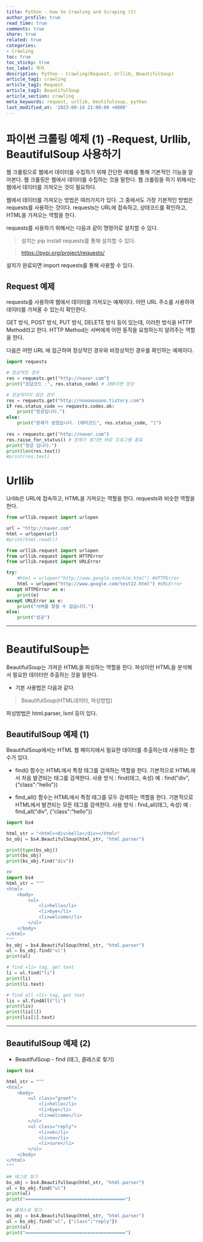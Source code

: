 ```yaml
---
title: Python - how to Crawling and Scraping (1)
author_profile: true
read_time: true
comments: true
share: true
related: true
categories:
- Crawling
toc: true
toc_sticky: true
toc_label: 목차
description: Python - Crawling(Request, Urllib, BeautifulSoup)
article_tag1: crawling
article_tag2: Request  
article_tag3: BeautifulSoup
article_section: crawling
meta_keywords: request, urllib, beutifulsoup, python
last_modified_at: '2023-09-14 21:00:00 +0800'
---
```


# 파이썬 크롤링 예제 (1) -Request, Urllib, BeautifulSoup 사용하기
웹 크롤링으로 웹에서 데이터를 수집하기 위해 간단한 예제를 통해 기본적인 기능을 알아본다.
웹 크롤링은 웹에서 데이터를 수집하는 것을 말한다. 웹 크롤링을 하기 위해서는 웹에서 데이터를 가져오는 것이 필요하다.

웹에서 데이터를 가져오는 방법은 여러가지가 있다.
그 중에서도 가장 기본적인 방법은 requests를 사용하는 것이다.
requests는 URL에 접속하고, 상태코드를 확인하고, HTML을 가져오는 역할을 한다.

requests를 사용하기 위해서는 다음과 같이 명령어로 설치할 수 있다.

> 설치는 pip install requests를 통해 설치할 수 있다.

> https://pypi.org/project/requests/

설치가 완료되면 import requests를 통해 사용할 수 있다.


## Request 예제

requests를 사용하여 웹에서 데이터를 가져오는 예제이다.
어떤 URL 주소를 사용하여 데이터를 가져올 수 있는지 확인한다. 

GET 방식, POST 방식, PUT 방식, DELETE 방식 등이 있는데, 이러한 방식을 HTTP Method라고 한다.
HTTP Method는 서버에게 어떤 동작을 요청하는지 알려주는 역할을 한다.

다음은 어떤 URL 에 접근하여 정상적인 경우와 비정상적인 경우를 확인하는 예제이다.

``` py
import requests

# 정상적인 경우
res = requests.get("http://naver.com")
print("응답코드 :", res.status_code) # 200이면 정상

# 정상적이지 않은 경우
res = requests.get("http://nooooooooo.tistory.com")
if res.status_code == requests.codes.ok:
    print("정상입니다.")
else:
    print("문제가 생겼습니다. [에러코드", res.status_code, "]")
    
res = requests.get("http://naver.com")
res.raise_for_status() # 문제가 생기면 바로 프로그램 종료
print("정상 입니다.")
print(len(res.text))
#print(res.text)
```


# Urllib
Urllib은 URL에 접속하고, HTML을 가져오는 역할을 한다.
requests와 비슷한 역할을 한다.

```py
from urllib.request import urlopen

url = "http://naver.com"
html = urlopen(url)
#print(html.read())

from urllib.request import urlopen
from urllib.request import HTTPError
from urllib.request import URLError

try:
    #html = urlopen("http://www.google.com/kim.html") #HTTPError
    html = urlopen("http://www.google.com/test22.html") #URLError
except HTTPError as e:
    print(e)
except URLError as e:
    print("서버를 찾을 수 없습니다.")
else:
    print("성공")
```
---------

# BeautifulSoup는
BeautifulSoup는 가져온 HTML을 파싱하는 역할을 한다.
파싱이란 HTML을 분석해서 필요한 데이터만 추출하는 것을 말한다.

- 기본 사용법은 다음과 같다.

> BeautifulSoup(HTML데이터, 파싱방법)

파싱방법은 html.parser, lxml 등이 있다.

## BeautifulSoup 예제 (1)
BeautifulSoup에서는 HTML 웹 페이지에서 필요한 데이터를 추출하는데 사용하는 함수가 있다.

- find() 함수는 HTML에서 특정 태그를 검색하는 역할을 한다. 기본적으로 HTML에서 처음 발견되는 태그를 검색한다.
사용 방식 : find(태그, 속성)
예 : find("div", {"class":"hello"})

- find_all() 함수는 HTML에서 특정 태그를 모두 검색하는 역할을 한다. 기본적으로 HTML에서 발견되는 모든 태그를 검색한다.
사용 방식 : find_all(태그, 속성)
예 : find_all("div", {"class":"hello"})
```py
import bs4

html_str = "<html><div>hello</div></html>"
bs_obj = bs4.BeautifulSoup(html_str, "html.parser")

print(type(bs_obj))
print(bs_obj)
print(bs_obj.find("div"))

##
import bs4
html_str = """
<html>
    <body>
        <ul>
            <li>hello</li>
            <li>bye</li>
            <li>welcome</li>
        </ul>
    </body>
</html>
"""
bs_obj = bs4.BeautifulSoup(html_str, "html.parser")
ul = bs_obj.find("ul")
print(ul)

# find <li> tag, get text
li = ul.find("li")
print(li)
print(li.text)

# find all <li> tag, get text
lis = ul.findAll("li")
print(lis)
print(lis[1])
print(lis[1].text)
```
------------------

## BeautifulSoup 예제 (2)

- BeautifulSoup - find (태그, 클래스로 찾기)
```py
import bs4

html_str = """
<html>
    <body>
        <ul class="greet">
            <li>hello</li>
            <li>bye</li>
            <li>welcome</li>
        </ul>
        <ul class="reply">
            <li>ok</li>
            <li>no</li>
            <li>sure</li>   
        </ul>
    </body>
</html>
"""

## 태그로 찾기
bs_obj = bs4.BeautifulSoup(html_str, "html.parser")
ul = bs_obj.find("ul")   
print(ul)
print("=====================================")

## 클래스로 찾기
bs_obj = bs4.BeautifulSoup(html_str, "html.parser")
ul = bs_obj.find("ul", {"class":"reply"})
print(ul)
print("=====================================")
```